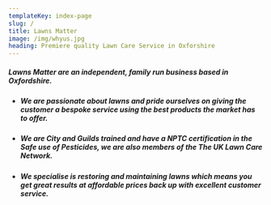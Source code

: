 ```yaml
---
templateKey: index-page
slug: /
title: Lawns Matter
image: /img/whyus.jpg
heading: Premiere quality Lawn Care Service in Oxforshire
---
```

##### Lawns Matter are an independent, family run business based in Oxfordshire.

* ##### We are passionate about lawns and pride ourselves on giving the customer a bespoke service using the best products the market has to offer.
* ##### We are City and Guilds trained and have a NPTC certification in the Safe use of Pesticides, we are also members of the The UK Lawn Care Network.
* ##### We specialise is restoring and maintaining lawns which means you get great results at affordable prices back up with excellent customer service.
